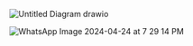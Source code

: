 ![Untitled Diagram drawio](https://github.com/Integral-Robotics-Lab/Star-Tracker/assets/112809008/f907e178-8ca4-4976-a31e-6af99fa212e3)


![WhatsApp Image 2024-04-24 at 7 29 14 PM](https://github.com/Integral-Robotics-Lab/Star-Tracker/assets/112809008/a127f7fe-a37e-4638-93f4-32742fab1d2a)
